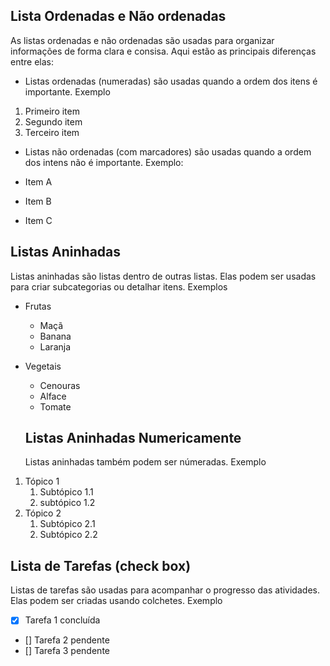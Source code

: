 ## Lista Ordenadas e Não ordenadas

As listas ordenadas e não ordenadas são usadas para organizar informações de forma clara e consisa. Aqui estão as principais diferenças entre elas:

- Listas ordenadas (numeradas) são usadas quando a ordem dos itens é importante. Exemplo 

1. Primeiro item 
2. Segundo item 
3. Terceiro item 

- Listas não ordenadas (com marcadores) são usadas quando a ordem dos intens não é importante. Exemplo:

- Item A
- Item B
- Item C

## Listas Aninhadas

Listas aninhadas são listas dentro de outras listas. Elas podem ser usadas para criar subcategorias ou detalhar itens. Exemplos 

- Frutas
  - Maçã
  - Banana
  - Laranja

- Vegetais
  - Cenouras
  - Alface
  - Tomate

  ## Listas Aninhadas Numericamente
     Listas aninhadas também podem ser númeradas. Exemplo

 1. Tópico 1
    1. Subtópico 1.1
    2. subtópico 1.2
 2. Tópico 2
    1. Subtópico 2.1
    2. Subtópico 2.2

## Lista de Tarefas (check box)

Listas de tarefas são usadas para acompanhar o progresso das atividades. Elas podem ser criadas usando colchetes. Exemplo 

- [x] Tarefa 1 concluída
- [] Tarefa 2 pendente
- [] Tarefa 3 pendente